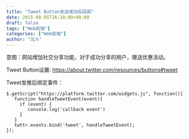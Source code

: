 ```yaml
---
title: "Tweet Button发送成功后回调"
date: 2015-08-05T16:20:00+08:00
draft: false
tags: ["Web前端"]
categories: ["Web前端"]
author: "北斗"
---
```

意图：网站增加社交分享功能，对于成功分享的用户，赠送优惠活动。

Tweet Button设置: https://about.twitter.com/resources/buttons#tweet

Tweet发推后绑定事件：

```
$.getScript("https://platform.twitter.com/widgets.js", function(){
   function handleTweetEvent(event){
     if (event) {
        console.log('callback event')
     }
   }
   twttr.events.bind('tweet', handleTweetEvent);
});
```